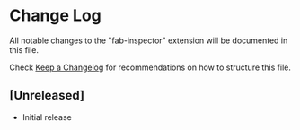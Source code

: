 # Change Log

All notable changes to the "fab-inspector" extension will be documented in this file.

Check [Keep a Changelog](http://keepachangelog.com/) for recommendations on how to structure this file.

## [Unreleased]

- Initial release